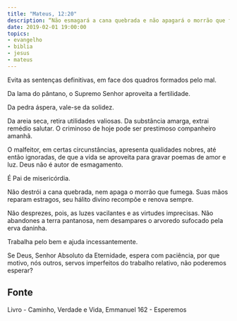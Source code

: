 ```yaml
---
title: "Mateus, 12:20"
description: “Não esmagará a cana quebrada e não apagará o morrão que fumega, até que faça triunfar o juízo.”
date: 2019-02-01 19:00:00
topics: 
- evangelho
- biblia
- jesus
- mateus
---
```


Evita as sentenças definitivas, em face dos quadros formados pelo mal.

Da lama do pântano, o Supremo Senhor aproveita a fertilidade.

Da pedra áspera, vale-se da solidez.

Da areia seca, retira utilidades valiosas. Da substância amarga, extrai
remédio salutar. O criminoso de hoje pode ser prestimoso companheiro
amanhã.

O malfeitor, em certas circunstâncias, apresenta qualidades nobres, até
então ignoradas, de que a vida se aproveita para gravar poemas de amor e luz.
Deus não é autor de esmagamento.

É Pai de misericórdia.

Não destrói a cana quebrada, nem apaga o morrão que fumega.
Suas mãos reparam estragos, seu hálito divino recompõe e renova
sempre.

Não desprezes, pois, as luzes vacilantes e as virtudes imprecisas. Não
abandones a terra pantanosa, nem desampares o arvoredo sufocado pela erva
daninha.

Trabalha pelo bem e ajuda incessantemente.

Se Deus, Senhor Absoluto da Eternidade, espera com paciência, por que motivo,
nós outros, servos imperfeitos do trabalho relativo, não poderemos esperar?



## Fonte
Livro - Caminho, Verdade e Vida, Emmanuel
162 - Esperemos
